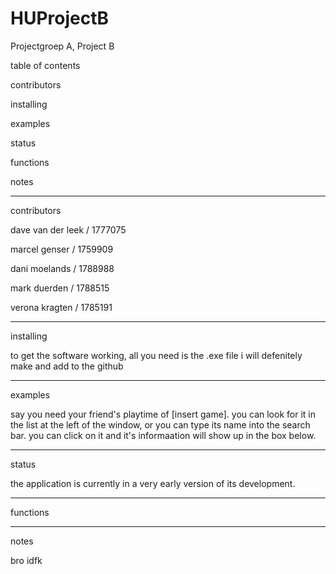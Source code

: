 # HUProjectB
Projectgroep A, Project B


table of contents


contributors

installing

examples

status

functions

notes

***

contributors

dave van der leek / 1777075 

marcel genser / 1759909

dani moelands / 1788988

mark duerden / 1788515

verona kragten / 1785191

***

installing

to get the software working, all you need is the .exe file i will defenitely make and add to the github

***

examples

say you need your friend's playtime of [insert game]. you can look for it in the list at the left of the window, or you can type its name into the search bar. you can click on it and it's informaation will show up in the box below.

***

status

the application is currently in a very early version of its development.

***

functions

***

notes

bro idfk
